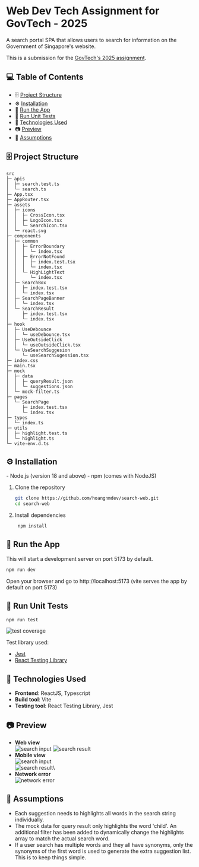 # Web Dev Tech Assignment for GovTech - 2025

A search portal SPA that allows users to search for information on the Government of Singapore's website.

This is a submission for the [GovTech's 2025 assignment](https://gist.github.com/yuhong90/b5544baebde4bfe9fe2d12e8e5502cbf).

## 💻 Table of Contents

- 🗄️ [Project Structure](#project-structure)
- ⚙️ [Installation](#installation)
- 🚄 [Run the App](#run-the-app)
- 🧪 [Run Unit Tests](#run-unit-tests)
- 🧱 [Technologies Used](#technologies-used)
- 📷 [Preview](#preview)
- 📝 [Assumptions](#assumptions)


<h2 id="project-structure">🗄️ Project Structure</h2>


```
src
├─ apis
│  ├─ search.test.ts
│  └─ search.ts
├─ App.tsx
├─ AppRouter.tsx
├─ assets
│  ├─ icons
│  │  ├─ CrossIcon.tsx
│  │  ├─ LogoIcon.tsx
│  │  └─ SearchIcon.tsx
│  └─ react.svg
├─ components
│  ├─ common
│  │  ├─ ErrorBoundary
│  │  │  └─ index.tsx
│  │  ├─ ErrorNotFound
│  │  │  ├─ index.test.tsx
│  │  │  └─ index.tsx
│  │  └─ HighLightText
│  │     └─ index.tsx
│  ├─ SearchBox
│  │  ├─ index.test.tsx
│  │  └─ index.tsx
│  ├─ SearchPageBanner
│  │  └─ index.tsx
│  └─ SearchResult
│     ├─ index.test.tsx
│     └─ index.tsx
├─ hook
│  ├─ UseDebounce
│  │  └─ useDebounce.tsx
│  ├─ UseOutsideClick
│  │  └─ useOutsideClick.tsx
│  └─ UseSearchSuggesion
│     └─ useSearchSugession.tsx
├─ index.css
├─ main.tsx
├─ mock
│  ├─ data
│  │  ├─ queryResult.json
│  │  └─ suggestions.json
│  └─ mock-filter.ts
├─ pages
│  └─ SearchPage
│     ├─ index.test.tsx
│     └─ index.tsx
├─ types
│  └─ index.ts
├─ utils
│  ├─ highlight.test.ts
│  └─ highlight.ts
└─ vite-env.d.ts

```

<h2 id="installation">⚙️ Installation</h2>
- Node.js (version 18 and above)
- npm (comes with NodeJS)

1. Clone the repository

   ```bash
   git clone https://github.com/hoangnmdev/search-web.git
   cd search-web
   ```

2. Install dependencies

   ```bash
    npm install
   ```

<h2 id="run-the-app">🚄 Run the App</h2>

This will start a development server on port 5173 by default.

```bash
npm run dev
```

Open your browser and go to http://localhost:5173 (vite serves the app by default on port 5173)

<h2 id="run-unit-tests">🧪 Run Unit Tests</h2>

```bash
npm run test
```

![test coverage](./docs/test-cov.png)

Test library used:

- [Jest](https://jestjs.io/)
- [React Testing Library](https://testing-library.com/)

<h2 id="technologies-used">🧱 Technologies Used</h2>

- **Frontend**: ReactJS, Typescript
- **Build tool**: Vite
- **Testing tool**: React Testing Library, Jest

<h2 id="preview">📷 Preview</h2>

- **Web view**\
![search input](./docs/search-typeahead.png)
![search result](./docs/search-result.png)
- **Mobile view**\
![search input](./docs/search-typeahead-mobile.png)\
![search result](./docs/search-result-mobile.png)\
- **Network error**\
![network error](./docs/network-error.png)

<h2 id="assumptions">📝 Assumptions</h2>

- Each suggestion needs to highlights all words in the search string individually.
- The mock data for query result only highlights the word 'child'. An additional filter has been added to dynamically change the highlights array to match the actual search word.
- If a user search has multiple words and they all have synonyms, only the synonyms of the first word is used to generate the extra suggestion list. This is to keep things simple.